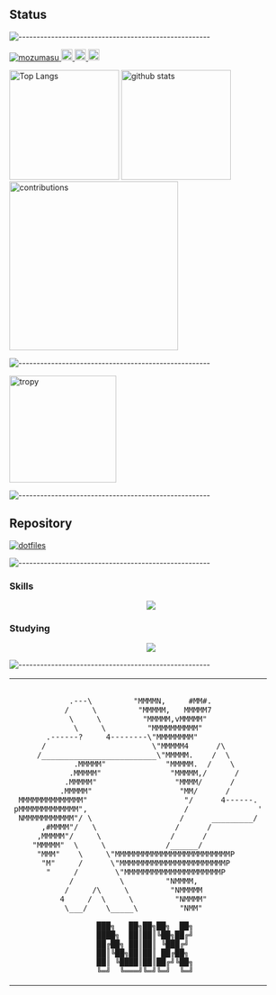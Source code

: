 ## Status

![-----------------------------------------------------](https://raw.githubusercontent.com/andreasbm/readme/master/assets/lines/rainbow.png)

<p align="left">
  <a href="https://github.com/mozumasu">
    <img src="https://komarev.com/ghpvc/?username=mozumasu&style=plastic" alt="mozumasu" />
  </a>
  <a href="https://x.com/mozumasu">
    <img height="20" src="https://img.shields.io/twitter/follow/mozumasu?label=Twitter&logo=twitter&style=plastic" />
  </a>
  <a href="https://github.com/mozumasu">
    <img height="20" src="https://img.shields.io/github/followers/mozumasu?label=follow&logo=github&style=plastic" />
  </a>
  <a href="https://zenn.dev/mozumasu">
    <img height="20" src="https://badgen.org/img/zenn/mozumasu/likes?style=plastic" />
  </a>
</p>

<p align="left">
  <img alt="Top Langs" height="195px" src="https://github-readme-stats.vercel.app/api/top-langs/?username=mozumasu&layout=donut&show_icons=true&theme=radical" />
  <img alt="github stats" height="195px" src="https://github-readme-stats.vercel.app/api?username=mozumasu&show_icons=true&theme=radical" />
  <img alt="contributions" height="300px" src="http://github-profile-summary-cards.vercel.app/api/cards/profile-details?username=mozumasu&theme=2077">

![-----------------------------------------------------](https://raw.githubusercontent.com/andreasbm/readme/master/assets/lines/rainbow.png)

  <img alt=tropy height="190px" src="https://github-profile-trophy.vercel.app/?username=mozumasu&margin-w=5&theme=radical">
</p>

![-----------------------------------------------------](https://raw.githubusercontent.com/andreasbm/readme/master/assets/lines/rainbow.png)

## Repository

[![dotfiles](https://github-readme-stats.vercel.app/api/pin/?username=mozumasu&repo=dotfiles&theme=radical)](https://github.com/mozumasu/dotfiles)

![-----------------------------------------------------](https://raw.githubusercontent.com/andreasbm/readme/master/assets/lines/rainbow.png)

### Skills

<p align="center">
  <a href="https://skillicons.dev">
    <img src="https://skillicons.dev/icons?i=neovim,git,githubactions,github,docker,react,lua,java,ansible,ubuntu,pnpm,aws,notion,mysql" />
  </a>
</p>

### Studying

<p align="center">
  <a href="https://skillicons.dev">
    <img src="https://skillicons.dev/icons?i=go,vite,cloudflare,remix" />
  </a>
</p>

![-----------------------------------------------------](https://raw.githubusercontent.com/andreasbm/readme/master/assets/lines/rainbow.png)

<div align="center">
  <table>
    <td style="margin: auto 0;">

```text

            .---\         "MMMMN,     #MM#.
           /     \         "MMMMM,   MMMMM7
            \     \         "MMMMM,vMMMMM"
             \     \         "MMMMMMMMMM"
       .------?     4--------\"MMMMMMMM"
      /                       \"MMMMM4      /\
     /_________________________\"MMMMM.    /  \
             .MMMMM"             "MMMMM.  /    \
            .MMMMM"               "MMMMM,/      /
           .MMMMM"                 "MMMM/      /
          .MMMMM"                   "MM/      /
 MMMMMMMMMMMMMM"                     "/      4------.
pMMMMMMMMMMMMM",                     /               '
 NMMMMMMMMMMM"/ \                   /      _________/
      ,#MMMM"/   \                 /      /
     ,MMMMM"/     \               /      /
    "MMMMM"  \     \             /______/
     "MMM"    \     \"MMMMMMMMMMMMMMMMMMMMMMMMMP
      "M"     /      \"MMMMMMMMMMMMMMMMMMMMMMMP
       "     /        \"MMMMMMMMMMMMMMMMMMMMMP
            /          \         "NMMMM,
           /     /\     \         "NMMMMM
          4     /  \     \         "NMMMM"
           \___/    \_____\         "NMM"

                  ███╗   ██╗██╗██╗  ██╗
                  ████╗  ██║██║╚██╗██╔╝
                  ██╔██╗ ██║██║ ╚███╔╝
                  ██║╚██╗██║██║ ██╔██╗
                  ██║ ╚████║██║██╔╝╚██╗
                  ╚═╝  ╚═══╝╚═╝╚═╝  ╚═╝

```

  </table>
</div>
